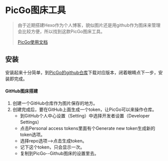 # PicGo图床工具

> 由于近期搭建Hexo作为个人博客，貌似图片还是用github作为图床来管理会比较方便，所以找到这款PicGo图床工具。
>
> [PicGo使用文档](https://picgo.github.io/PicGo-Doc/)



## 安装

安装起来十分简单，到[PicGo的github仓库](https://github.com/Molunerfinn/PicGo/releases)下载对应版本，闭着眼睛点下一步，安装即完成。



#### GitHub图床搭建

1. 创建一个GitHub仓库作为图片保存的地方。
2. 创建完成后，要在GitHub上面生成一个token，让PicGo可以来操作仓库。
   - 到GitHub个人中心设置（Setting）中选择开发者设置（Developer Settings）
   - 点击Personal access tokens里面有个Generate new token生成新的token选项。
   - 选择repo选项-->点击生成token。
   - 记下这个token，只会显示一次。
   - 复制到PicGo--Github图床的设置里去。



